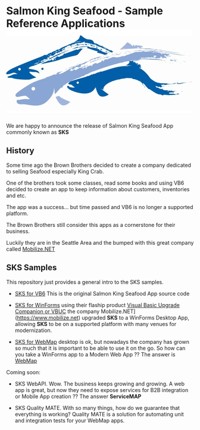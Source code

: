# Salmon King Seafood - Sample Reference Applications  ![logo](https://raw.githubusercontent.com/MobilizeNet/SKS/master/logosks.jpg)


We are happy to announce the release of Salmon King Seafood App commonly known as **SKS** 

## History


Some time ago the Brown Brothers decided to create a company dedicated to selling Seafood especially King Crab.

One of the brothers took some classes, read some books and using VB6 decided to create an app to keep information about customers, inventories and etc.

The app was a success... but time passed and VB6 is no longer a supported platform.

The Brown Brothers still consider this apps as a cornerstone for their business.

Luckily they are in the Seattle Area and the bumped with this great company called [Mobilize.NET](https://www.mobilize.net)

## SKS Samples

This repository just provides a general intro to the SKS samples.

- [SKS for VB6](https://github.com/MobilizeNet/SKSVB6) This is the original Salmon King Seafood App source code

- [SKS for WinForms](https://github.com/MobilizeNet/SKSWinForms) using their flaship product [Visual Basic Upgrade Companion or VBUC](https://www.mobilize.net/visual-basic-upgrade-companion) the company Mobilize.NET](https://www.mobilize.net) upgraded **SKS** to a WinForms Desktop App, allowing **SKS** to be on a supported platform with many venues for modernization.

- [SKS for WebMap](https://github.com/MobilizeNet/SKSWebMap) desktop is ok, but nowadays the company has grown so much that it is important to be able to use it on the go. So how can you take a WinForms app to a Modern Web App ?? The answer is [WebMap](https://www.mobilize.net/webmap)

Coming soon:

- SKS WebAPI. Wow. The business keeps growing and growing. A web app is great, but now they need to expose services for B2B integration or Mobile App creation ?? The answer **ServiceMAP**

- SKS Quality MATE. With so many things, how do we guarantee that everything is working? Quality MATE is a solution for automating unit and integration tests for your WebMap apps.









